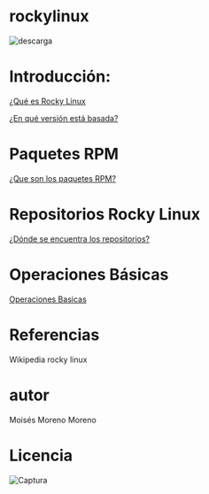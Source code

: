 # rockylinux

![descarga](https://user-images.githubusercontent.com/114906901/217318810-9d32c1dc-e334-4cbc-aea7-f0f156b57c56.png)

# Introducción:

[¿Qué es Rocky Linux](https://github.com/darkrayo97/rockylinux/blob/6d5755d035ff1001ee599250a2a08a177d01d93d/introduccion.md)

[¿En qué versión está basada?](https://github.com/darkrayo97/rockylinux/blob/962a7b17ea6a1b68959c264751cebab00c840c18/version.md)

# Paquetes RPM

[¿Que son los paquetes RPM?](https://github.com/darkrayo97/rockylinux/blob/e3b276430d96342aaead44c755ae2c92c0f2d2bf/rpm.md)

# Repositorios Rocky Linux

[¿Dónde se encuentra los repositorios?](https://github.com/darkrayo97/rockylinux/blob/c55d0c14e3b6874ffa11d3c9a3d14a00653fc7b8/repositorio.md)

# Operaciones Básicas

[Operaciones Basicas](https://github.com/darkrayo97/rockylinux/blob/d8862be59e1ab30f44bb7d1a03a27537674cdaea/operaciones.md)

# Referencias

Wikipedia
rocky linux

# autor
Moisés Moreno Moreno

# Licencia
![Captura](https://user-images.githubusercontent.com/114906901/217319944-911b781d-f207-4564-9fda-4d05ec1613e9.PNG)
